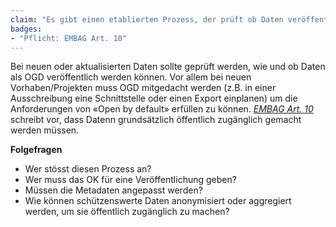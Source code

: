 ```yaml
---
claim: "Es gibt einen etablierten Prozess, der prüft ob Daten veröffentlich werden müssen («Open by Default»-Ansatz)."
badges:
- "Pflicht: EMBAG Art. 10"
---
```


Bei neuen oder aktualisierten Daten sollte geprüft werden, wie und ob Daten als OGD veröffentlich werden können. Vor allem bei neuen Vorhaben/Projekten muss OGD mitgedacht werden (z.B. in einer Ausschreibung eine Schnittstelle oder einen Export einplanen) um die Anforderungen von «Open by default» erfüllen zu können.
_[EMBAG Art. 10](https://www.fedlex.admin.ch/eli/fga/2023/787/de#art_10)_ schreibt vor, dass Datenn grundsätzlich öffentlich zugänglich gemacht werden müssen.

**Folgefragen**

* Wer stösst diesen Prozess an?
* Wer muss das OK für eine Veröffentlichung geben?
* Müssen die Metadaten angepasst werden?
* Wie können schützenswerte Daten anonymisiert oder aggregiert werden, um sie öffentlich zugänglich zu machen?
